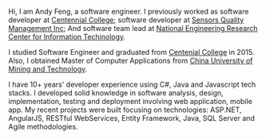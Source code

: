 
Hi, I am Andy Feng, a software engineer. I previously worked as software developer at [Centennial College](https://www.centennialcollege.ca); software developer at [Sensors Quality Management Inc](http://www.sqm.ca); And software team lead at [National Engineering Research Center for Information Techinology](http://www.nercita.org.cn/English/).

I studied Software Engineer and graduated from [Centenial College](https://www.centennialcollege.ca) in 2015. Also, I obtained Master of Computer Applications from [China University of Mining and Technology](https://en.wikipedia.org/wiki/China_University_of_Mining_and_Technology). 

I have 10+ years' developer experience using C#, Java and Javascript tech stacks. I developed solid knowledge in software analysis, design, implementation, testing and deployment involving web application, mobile app. My recent projects were built focusing on technologies: ASP.NET, AngularJS, RESTful WebServices, Entity Framework, Java, SQL Server and Agile methodologies.
